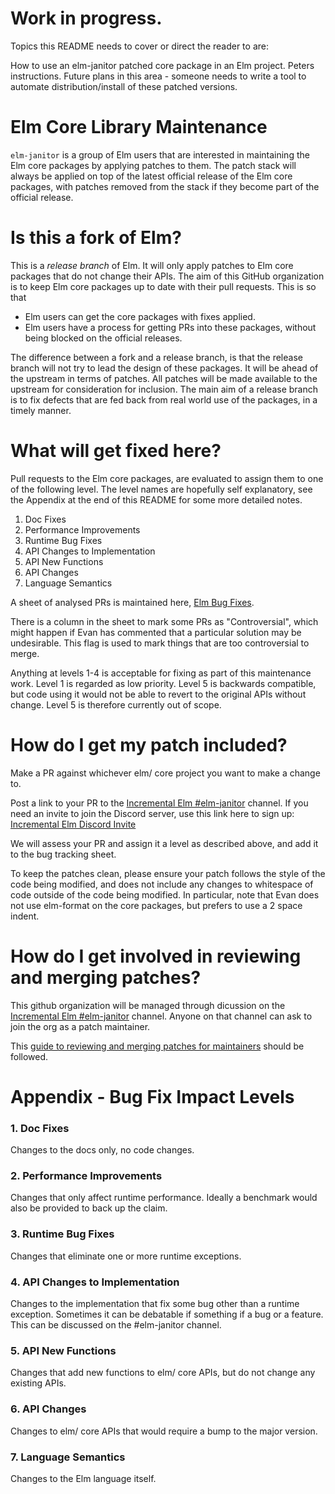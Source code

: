 # Work in progress.

Topics this README needs to cover or direct the reader to are:

How to use an elm-janitor patched core package in an Elm project. Peters
instructions. Future plans in this area - someone needs to write a tool to
automate distribution/install of these patched versions.


# Elm Core Library Maintenance

`elm-janitor` is a group of Elm users that are interested in maintaining the
Elm core packages by applying patches to them. The patch stack will always
be applied on top of the latest official release of the Elm core packages,
with patches removed from the stack if they become part of the official release.

# Is this a fork of Elm?

This is a *release branch* of Elm. It will only apply patches to Elm core
packages that do not change their APIs. The aim of this GitHub organization is
to keep Elm core packages up to date with their pull requests. This is so that

  * Elm users can get the core packages with fixes applied.
  * Elm users have a process for getting PRs into these packages, without being
    blocked on the official releases.

The difference between a fork and a release branch, is that the release branch
will not try to lead the design of these packages. It will be ahead of the
upstream in terms of patches. All patches will be made available to the upstream
for consideration for inclusion. The main aim of a release branch is to fix
defects that are fed back from real world use of the packages, in a timely
manner.

# What will get fixed here?

Pull requests to the Elm core packages, are evaluated to assign them to one of
the following level. The level names are hopefully self explanatory, see the
Appendix at the end of this README for some more detailed notes.

1. Doc Fixes
2. Performance Improvements
3. Runtime Bug Fixes
4. API Changes to Implementation
5. API New Functions
6. API Changes
7. Language Semantics

A sheet of analysed PRs is maintained here,
[Elm Bug Fixes](https://docs.google.com/spreadsheets/d/12Jz3CI4CFomF6aS0blMeQIzDpAh2PiqgxlxkJhn7mOg/edit?usp=sharing).

There is a column in the sheet to mark some PRs as "Controversial", which might
happen if Evan has commented that a particular solution may be undesirable. This
flag is used to mark things that are too controversial to merge.

Anything at levels 1-4 is acceptable for fixing as part of this maintenance work.
Level 1 is regarded as low priority.
Level 5 is backwards compatible, but code using it would not be able to revert
to the original APIs without change. Level 5 is therefore currently out of scope.

# How do I get my patch included?

Make a PR against whichever elm/ core project you want to make a change to.

Post a link to your PR to the
[Incremental Elm #elm-janitor](https://discord.com/channels/534524278847045633/933054571981471755)
channel. If you need an invite to join the Discord server, use this link here to
sign up:
[Incremental Elm Discord Invite](https://discord.com/invite/NZUYqYPYnh)

We will assess your PR and assign it a level as described above, and add it to
the bug tracking sheet.

To keep the patches clean, please ensure your patch follows the style of the
code being modified, and does not include any changes to whitespace of code
outside of the code being modified. In particular, note that Evan does not
use elm-format on the core packages, but prefers to use a 2 space indent.

# How do I get involved in reviewing and merging patches?

This github organization will be managed through dicussion on the
[Incremental Elm #elm-janitor](https://discord.com/channels/534524278847045633/933054571981471755)
channel. Anyone on that channel can ask to join the org as a patch maintainer.

This [guide to reviewing and merging patches for maintainers](git-help.md)
should be followed.


# Appendix - Bug Fix Impact Levels

### 1. Doc Fixes

Changes to the docs only, no code changes.

### 2. Performance Improvements

Changes that only affect runtime performance. Ideally a benchmark would also be
provided to back up the claim.

### 3. Runtime Bug Fixes

Changes that eliminate one or more runtime exceptions.

### 4. API Changes to Implementation

Changes to the implementation that fix some bug other than a runtime exception.
Sometimes it can be debatable if something if a bug or a feature. This can be
discussed on the #elm-janitor channel.

### 5. API New Functions

Changes that add new functions to elm/ core APIs, but do not change any existing
APIs.

### 6. API Changes

Changes to elm/ core APIs that would require a bump to the major version.

### 7. Language Semantics

Changes to the Elm language itself.
